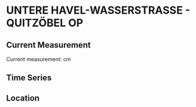 # UNTERE HAVEL-WASSERSTRASSE - QUITZÖBEL OP

## Current Measurement

Current measurement: <Value topic="rivers/pegel-online/UHW/QUITZÖBEL OP/measurementValue"/> cm

## Time Series

<TimeSeries topic="rivers/pegel-online/UHW/QUITZÖBEL OP/measurementValue" period="week" />

## Location

<WorldMap>
  <Marker lat="52.880861557127155" lon="12.005424529549984" labelTopic="rivers/pegel-online/UHW/QUITZÖBEL OP" />
</WorldMap>
